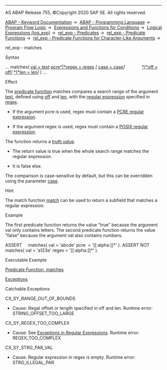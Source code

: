   

* * *

AS ABAP Release 755, ©Copyright 2020 SAP SE. All rights reserved.

[ABAP - Keyword Documentation](https://help.sap.com/doc/abapdocu_755_index_htm/7.55/en-US/abenabap.htm) →  [ABAP - Programming Language](https://help.sap.com/doc/abapdocu_755_index_htm/7.55/en-US/abenabap_reference.htm) →  [Program Flow Logic](https://help.sap.com/doc/abapdocu_755_index_htm/7.55/en-US/abenabap_flow_logic.htm) →  [Expressions and Functions for Conditions](https://help.sap.com/doc/abapdocu_755_index_htm/7.55/en-US/abenlogical_expr_func.htm) →  [Logical Expressions (log\_exp)](https://help.sap.com/doc/abapdocu_755_index_htm/7.55/en-US/abenlogexp.htm) →  [rel\_exp - Predicates](https://help.sap.com/doc/abapdocu_755_index_htm/7.55/en-US/abenpredicate.htm) →  [rel\_exp - Predicate Functions](https://help.sap.com/doc/abapdocu_755_index_htm/7.55/en-US/abenpredicate_functions.htm) →  [rel\_exp - Predicate Functions for Character-Like Arguments](https://help.sap.com/doc/abapdocu_755_index_htm/7.55/en-US/abenpredicate_functions_strgs.htm) → 

rel\_exp - matches

Syntax

... matches( [val = text](https://help.sap.com/doc/abapdocu_755_index_htm/7.55/en-US/abenstring_functions_val.htm) [pcre*|*regex = regex](https://help.sap.com/doc/abapdocu_755_index_htm/7.55/en-US/abenstring_functions_regex.htm) *\[* [case = case](https://help.sap.com/doc/abapdocu_755_index_htm/7.55/en-US/abenstring_functions_case.htm)*\]*
             [*\[*off = off](https://help.sap.com/doc/abapdocu_755_index_htm/7.55/en-US/abenstring_functions_off_len.htm)*\]* [*\[*len = len](https://help.sap.com/doc/abapdocu_755_index_htm/7.55/en-US/abenstring_functions_off_len.htm)*\]* ) ...

Effect

The [predicate function](https://help.sap.com/doc/abapdocu_755_index_htm/7.55/en-US/abenpredicate_function_glosry.htm "Glossary Entry") matches compares a search range of the argument [text](https://help.sap.com/doc/abapdocu_755_index_htm/7.55/en-US/abenstring_functions_off_len.htm), defined using [off](https://help.sap.com/doc/abapdocu_755_index_htm/7.55/en-US/abenstring_functions_off_len.htm) and [len](https://help.sap.com/doc/abapdocu_755_index_htm/7.55/en-US/abenstring_functions_val.htm), with the [regular expression](https://help.sap.com/doc/abapdocu_755_index_htm/7.55/en-US/abenregex_syntax.htm) specified in [regex](https://help.sap.com/doc/abapdocu_755_index_htm/7.55/en-US/abenstring_functions_regex.htm).

-   If the argument pcre is used, regex must contain a [PCRE regular expression](https://help.sap.com/doc/abapdocu_755_index_htm/7.55/en-US/abenregex_pcre_syntax.htm).

-   If the argument regex is used, regex must contain a [POSIX regular expression](https://help.sap.com/doc/abapdocu_755_index_htm/7.55/en-US/abenregex_posix_syntax.htm).

The function returns a [truth value](https://help.sap.com/doc/abapdocu_755_index_htm/7.55/en-US/abentruth_value_glosry.htm "Glossary Entry").

-   The return value is true when the whole search range matches the regular expression.

-   It is false else.

The comparison is case-sensitive by default, but this can be overridden using the parameter [case](https://help.sap.com/doc/abapdocu_755_index_htm/7.55/en-US/abenstring_functions_case.htm).

Hint

The match function [match](https://help.sap.com/doc/abapdocu_755_index_htm/7.55/en-US/abenmatch_functions.htm) can be used to return a subfield that matches a regular expression.

Example

The first predicate function returns the value "true" because the argument val only contains letters. The second predicate function returns the value "false" because the argument val also contains numbers.

ASSERT     matches( val = 'abcde' pcre  = '\[\[:alpha:\]\]\*' ).
ASSERT NOT matches( val = 'a123e' regex = '\[\[:alpha:\]\]\*' ).

Executable Example

[Predicate Function, matches](https://help.sap.com/doc/abapdocu_755_index_htm/7.55/en-US/abenpred_function_matches_abexa.htm)

[Exceptions](https://help.sap.com/doc/abapdocu_755_index_htm/7.55/en-US/abenabap_language_exceptions.htm)

Catchable Exceptions

CX\_SY\_RANGE\_OUT\_OF\_BOUNDS

-   Cause: Illegal offset or length specified in off and len.
    Runtime error: STRING\_OFFSET\_TOO\_LARGE

CX\_SY\_REGEX\_TOO\_COMPLEX

-   Cause: See [Exceptions in Regular Expressions](https://help.sap.com/doc/abapdocu_755_index_htm/7.55/en-US/abenregex_exceptions.htm).
    Runtime error: REGEX\_TOO\_COMPLEX

CX\_SY\_STRG\_PAR\_VAL

-   Cause: Regular expression in regex is empty.
    Runtime error: STRG\_ILLEGAL\_PAR